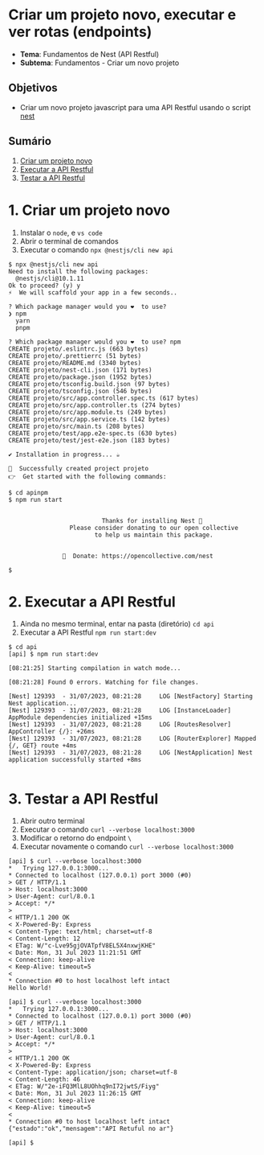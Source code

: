# Criar um projeto novo, executar e ver rotas (endpoints)
- **Tema**: Fundamentos de Nest (API Restful)
- **Subtema**: Fundamentos - Criar um novo projeto

## Objetivos
- Criar um novo projeto javascript para uma API Restful usando o script [nest](https://nestjs.com/)


## Sumário
1. [Criar um projeto novo](https://github.com/infoweb-pos/notas_de_aula-nest/blob/main/fundamentos/01-novo_projeto.md#1-criar-um-projeto-novo)
2. [Executar a API Restful](https://github.com/infoweb-pos/notas_de_aula-nest/blob/main/fundamentos/01-novo_projeto.md#2-executar-a-api-restful)
3. [Testar a API Restful](https://github.com/infoweb-pos/notas_de_aula-nest/blob/main/fundamentos/01-novo_projeto.md#3-testar-a-api-restful)


# 1. Criar um projeto novo
1. Instalar o `node`, e `vs code`
2. Abrir o terminal de comandos
3. Executar o comando `npx @nestjs/cli new api`

```console
$ npx @nestjs/cli new api
Need to install the following packages:
  @nestjs/cli@10.1.11
Ok to proceed? (y) y
⚡  We will scaffold your app in a few seconds..

? Which package manager would you ❤️  to use? 
❯ npm 
  yarn 
  pnpm 

? Which package manager would you ❤️  to use? npm
CREATE projeto/.eslintrc.js (663 bytes)
CREATE projeto/.prettierrc (51 bytes)
CREATE projeto/README.md (3340 bytes)
CREATE projeto/nest-cli.json (171 bytes)
CREATE projeto/package.json (1952 bytes)
CREATE projeto/tsconfig.build.json (97 bytes)
CREATE projeto/tsconfig.json (546 bytes)
CREATE projeto/src/app.controller.spec.ts (617 bytes)
CREATE projeto/src/app.controller.ts (274 bytes)
CREATE projeto/src/app.module.ts (249 bytes)
CREATE projeto/src/app.service.ts (142 bytes)
CREATE projeto/src/main.ts (208 bytes)
CREATE projeto/test/app.e2e-spec.ts (630 bytes)
CREATE projeto/test/jest-e2e.json (183 bytes)

✔ Installation in progress... ☕

🚀  Successfully created project projeto
👉  Get started with the following commands:

$ cd apinpm 
$ npm run start

                                         
                          Thanks for installing Nest 🙏
                 Please consider donating to our open collective
                        to help us maintain this package.
                                         
                                         
               🍷  Donate: https://opencollective.com/nest

$ 
```

# 2. Executar a API Restful
1. Ainda no mesmo terminal, entar na pasta (diretório) `cd api`
2. Executar a API Restful `npm run start:dev`

```console
$ cd api
[api] $ npm run start:dev

[08:21:25] Starting compilation in watch mode...

[08:21:28] Found 0 errors. Watching for file changes.

[Nest] 129393  - 31/07/2023, 08:21:28     LOG [NestFactory] Starting Nest application...
[Nest] 129393  - 31/07/2023, 08:21:28     LOG [InstanceLoader] AppModule dependencies initialized +15ms
[Nest] 129393  - 31/07/2023, 08:21:28     LOG [RoutesResolver] AppController {/}: +26ms
[Nest] 129393  - 31/07/2023, 08:21:28     LOG [RouterExplorer] Mapped {/, GET} route +4ms
[Nest] 129393  - 31/07/2023, 08:21:28     LOG [NestApplication] Nest application successfully started +8ms


```

# 3. Testar a API Restful
1. Abrir outro terminal
2. Executar o comando `curl --verbose localhost:3000`
3. Modificar o retorno do endpoint `\`
4. Executar novamente o comando `curl --verbose localhost:3000`

```console
[api] $ curl --verbose localhost:3000
*   Trying 127.0.0.1:3000...
* Connected to localhost (127.0.0.1) port 3000 (#0)
> GET / HTTP/1.1
> Host: localhost:3000
> User-Agent: curl/8.0.1
> Accept: */*
> 
< HTTP/1.1 200 OK
< X-Powered-By: Express
< Content-Type: text/html; charset=utf-8
< Content-Length: 12
< ETag: W/"c-Lve95gjOVATpfV8EL5X4nxwjKHE"
< Date: Mon, 31 Jul 2023 11:21:51 GMT
< Connection: keep-alive
< Keep-Alive: timeout=5
< 
* Connection #0 to host localhost left intact
Hello World!

[api] $ curl --verbose localhost:3000
*   Trying 127.0.0.1:3000...
* Connected to localhost (127.0.0.1) port 3000 (#0)
> GET / HTTP/1.1
> Host: localhost:3000
> User-Agent: curl/8.0.1
> Accept: */*
> 
< HTTP/1.1 200 OK
< X-Powered-By: Express
< Content-Type: application/json; charset=utf-8
< Content-Length: 46
< ETag: W/"2e-iFQ3MlL8UOhhq9nI72jwtS/Fiyg"
< Date: Mon, 31 Jul 2023 11:26:15 GMT
< Connection: keep-alive
< Keep-Alive: timeout=5
< 
* Connection #0 to host localhost left intact
{"estado":"ok","mensagem":"API Retuful no ar"}

[api] $ 
```
